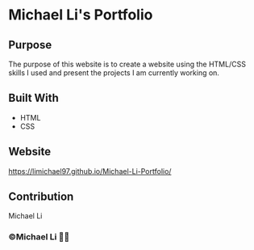 # Michael Li's Portfolio

## Purpose
The purpose of this website is to create a website using the HTML/CSS skills I used and present the projects I am currently working on.

## Built With 
* HTML
* CSS

## Website
https://limichael97.github.io/Michael-Li-Portfolio/

## Contribution
Michael Li

### ©Michael Li 👨‍💻
